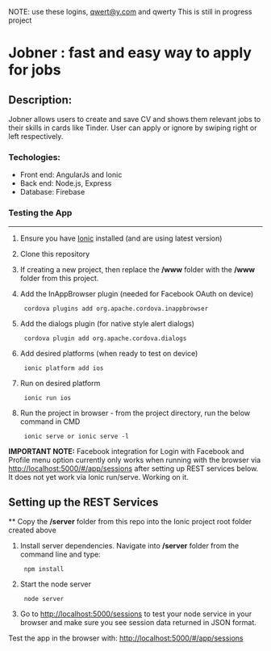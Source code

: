 NOTE: use these logins, qwert@y.com and qwerty
This is still in progress project
# Jobner : fast and easy way to apply for jobs

## Description: 
Jobner allows users to create and save CV and shows them relevant jobs to their skills in cards like Tinder. User can apply or ignore
by swiping right or left respectively.

### Techologies:
  - Front end: AngularJs and Ionic
  - Back end: Node.js, Express
  - Database: Firebase
  
### Testing the App
-------------------------
1. Ensure you have [Ionic](http://ionicframework.com/getting-started/) installed (and are using latest version)

2. Clone this repository

3. If creating a new project, then replace the **/www** folder with the **/www** folder from this project.

4. Add the InAppBrowser plugin (needed for Facebook OAuth on device)

        cordova plugins add org.apache.cordova.inappbrowser

5. Add the dialogs plugin (for native style alert dialogs)

        cordova plugin add org.apache.cordova.dialogs

6. Add desired platforms (when ready to test on device)

        ionic platform add ios

7. Run on desired platform

        ionic run ios
  
8. Run the project in browser -  from the project directory, run the below command in CMD

        ionic serve or ionic serve -l
    
        

**IMPORTANT NOTE:** Facebook integration for Login with Facebook and Profile menu option currently only works when running with the browser via [http://localhost:5000/#/app/sessions](http://localhost:5000/#/app/sessions) after setting up REST services below. It does not yet work via Ionic run/serve. Working on it.


Setting up the REST Services
----------------------------
** Copy the **/server** folder from this repo into the Ionic project root folder created above

1. Install server dependencies. Navigate into **/server** folder from the command line and type:

        npm install

2. Start the node server

        node server

3. Go to [http://localhost:5000/sessions](http://localhost:5000/sessions) to test your node service in your browser and make sure you see session data returned in JSON format.


Test the app in the browser with: [http://localhost:5000/#/app/sessions](http://localhost:5000/#/app/sessions)

  
